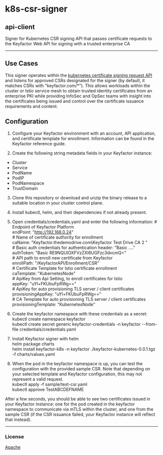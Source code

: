 # k8s-csr-signer
## api-client

Signer for Kubernetes CSR signing API that passes certificate requests to the Keyfactor Web API for signing with a trusted enterprise CA

<!-- add integration specific information below -->
*** 

## Use Cases

This signer operates within the [kubernetes certificate signing request API](https://kubernetes.io/docs/reference/access-authn-authz/certificate-signing-requests/) and listens for approved CSRs designated for the signer (by default, it matches CSRs with &quot;keyfactor.com/*&quot;). This allows workloads within the cluster or Istio service mesh to obtain trusted identity certificates from an enterprise PKI while providing InfoSec and OpSec teams with insight into the certificates being issued and control over the certificate issuance requirements and content.

## Configuration

1. Configure your Keyfactor environment with an account, API application, and certificate template for enrollment. Information can be found in the Keyfactor reference guide.

2. Create the following string metadata fields in your Keyfactor instance:
- Cluster
- Service
- PodName
- PodIP
- PodNamespace
- TrustDomain

3. Clone this repository or download and unzip the binary release to a suitable location in your cluster control plane.

4. Install kubectl, helm, and their dependencies if not already present.

5. Open credentials/credentials.yaml and enter the following information:
\# Endpoint of Keyfactor Platform  
endPoint: "http://192.168.0.24"  
\# Name of certificate authority for enrollment  
caName: "Keyfactor.thedemodrive.com\\Keyfactor Test Drive CA 2 "  
\# Basic auth credentials for authentication header: "Basic ...."  
authToken: "Basic RE9NQUlOXFVzZXI6UGFzc3dvcmQ="  
\# API path to enroll new certificate from Keyfactor  
enrollPath: "/KeyfactorAPI/Enrollment/CSR"  
\# Certificate Template for Istio certificate enrollment  
caTemplate: "KubernetesNode"  
\# ApiKey from Api Setting, to enroll certificates for Istio  
appKey: "uYl+FKUbuFpRWg=="  
\# ApiKey for auto provisioning TLS server / client certificates  
provisioningAppKey: "uYl+FKUbuFpRWg=="  
\# CA Template for auto provisioning TLS server / client certificates  
provisioningTemplate: "KubernetesNode"

6. Create the keyfactor namespace with these credentials as a secret:  
kubectl create namespace keyfactor  
kubectl create secret generic keyfactor-credentials -n keyfactor --from-file credentials/credentials.yaml

7. Install Keyfactor signer with helm  
helm package charts  
helm install keyfactor-k8s -n keyfactor ./keyfactor-kubernetes-0.0.1.tgz -f charts/values.yaml

8. When the pod in the keyfactor namespace is up, you can test the configuration with the provided sample CSR. Note that depending on your selected template and Keyfactor configuration, this may not represent a valid request.  
kubectl apply -f sample/test-csr.yaml  
kubectl approve TestABCDEFNAME

After a few seconds, you should be able to see two certificates issued in your Keyfactor instance: one for the pod created in the keyfactor namespace to communicate via mTLS within the cluster, and one from the sample CSR (if the CSR issuance failed, your Keyfactor instance will reflect that instead).


***

### License
[Apache](https://apache.org/licenses/LICENSE-2.0)
